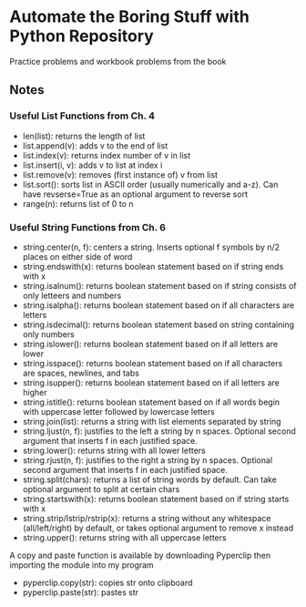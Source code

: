 # Automate the Boring Stuff with Python Repository
Practice problems and workbook problems from the book

## Notes
### Useful List Functions from Ch. 4
- len(list): returns the length of list
- list.append(v): adds v to the end of list
- list.index(v): returns index number of v in list
- list.insert(i, v): adds v to list at index i
- list.remove(v): removes (first instance of) v from list
- list.sort(): sorts list in ASCII order (usually numerically and a-z). Can have revserse=True as an optional argument to reverse sort
- range(n): returns list of 0 to n

### Useful String Functions from Ch. 6
- string.center(n, f): centers a string. Inserts optional f symbols by n/2 places on either side of word
- string.endswith(x): returns boolean statement based on if string ends with x
- string.isalnum(): returns boolean statement based on if string consists of only letteers and numbers
- string.isalpha(): returns boolean statement based on if all characters are letters
- string.isdecimal(): returns boolean statement based on string containing only numbers
- string.islower(): returns boolean statement based on if all letters are lower
- string.isspace(): returns boolean statement based on if all characters are spaces, newlines, and tabs
- string.isupper(): returns boolean statement based on if all letters are higher
- string.istitle(): returns boolean statement based on if all words begin with uppercase letter followed by lowercase letters
- string.join(list): returns a string with list elements separated by string
- string.ljust(n, f): justifies to the left a string by n spaces. Optional second argument that inserts f in each justified space.
- string.lower(): returns string with all lower letters
- string.rjust(n, f): justifies to the right a string by n spaces. Optional second argument that inserts f in each justified space.
- string.split(chars): returns a list of string words by default. Can take optional argument to split at certain chars
- string.startswith(x): returns boolean statement based on if string starts with x
- string.strip/lstrip/rstrip(x): returns a string without any whitespace (all/left/right) by default, or takes optional argument to remove x instead
- string.upper(): returns string with all uppercase letters

A copy and paste function is available by downloading Pyperclip then importing the module into my program
- pyperclip.copy(str): copies str onto clipboard
- pyperclip.paste(str): pastes str
